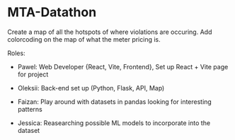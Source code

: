 # MTA-Datathon
Create a map of all the hotspots of where violations are occuring. Add colorcoding on the map of what the meter pricing is.

Roles: 

- Pawel: Web Developer {React, Vite, Frontend}, Set up React + Vite page for project


- Oleksii: Back-end set up (Python, Flask, API, Map) 


- Faizan: Play around with datasets in pandas looking for interesting patterns

- Jessica: Reasearching possible ML models to incorporate into the dataset
